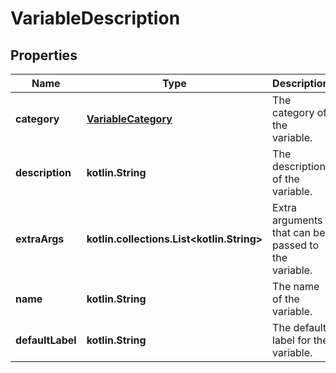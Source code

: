 
# VariableDescription

## Properties
| Name | Type | Description | Notes |
| ------------ | ------------- | ------------- | ------------- |
| **category** | [**VariableCategory**](VariableCategory.md) | The category of the variable. |  |
| **description** | **kotlin.String** | The description of the variable. |  |
| **extraArgs** | **kotlin.collections.List&lt;kotlin.String&gt;** | Extra arguments that can be passed to the variable. |  |
| **name** | **kotlin.String** | The name of the variable. |  |
| **defaultLabel** | **kotlin.String** | The default label for the variable. |  [optional] |



